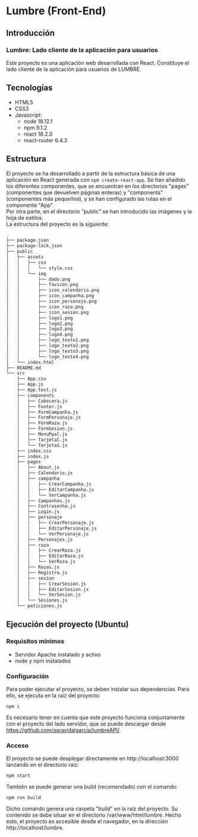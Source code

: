 # Lumbre (Front-End)

## Introducción
### Lumbre: Lado cliente de la aplicación para usuarios
Este proyecto es una aplicación web desarrollada con React. Constituye el lado cliente de la aplicación para usuarios de LUMBRE.

## Tecnologías
* HTML5
* CSS3
* Javascript:
    * node 18.12.1
    * npm 9.1.2
    * react 18.2.0
    * react-router 6.4.3

## Estructura
El proyecto se ha desarrollado a partir de la estructura básica de una aplicación en React generada con ```npm create-react-app```. Se han añadido los diferentes componentes, que se encuentran en los directorios "pages" (componentes que devuelven páginas enteras) y "components" (componentes más pequeños), y se han configurado las rutas en el componente "App".  
Por otra parte, en el directorio "public" se han introducido las imágenes y la hoja de estilos.  
La estructura del proyecto es la siguiente:

```bash
.
├── package.json
├── package-lock.json
├── public
│   ├── assets
│   │   ├── css
│   │   │   └── style.css
│   │   └── img
│   │       ├── dado.png
│   │       ├── favicon.png
│   │       ├── icon_calendario.png
│   │       ├── icon_campanha.png
│   │       ├── icon_personaje.png
│   │       ├── icon_raza.png
│   │       ├── icon_sesion.png
│   │       ├── logo1.png
│   │       ├── logo2.png
│   │       ├── logo3.png
│   │       ├── logo4.png
│   │       ├── logo_texto1.png
│   │       ├── logo_texto2.png
│   │       ├── logo_texto3.png
│   │       └── logo_texto4.png
│   └── index.html
├── README.md
└── src
    ├── App.css
    ├── App.js
    ├── App.test.js
    ├── components
    │   ├── Cabecera.js
    │   ├── Footer.js
    │   ├── FormCampanha.js
    │   ├── FormPersonaje.js
    │   ├── FormRaza.js
    │   ├── FormSesion.js
    │   ├── MenuPpal.js
    │   ├── TarjetaC.js
    │   └── TarjetaS.js
    ├── index.css
    ├── index.js
    ├── pages
    │   ├── About.js
    │   ├── Calendario.js
    │   ├── campanha
    │   │   ├── CrearCampanha.js
    │   │   ├── EditarCampanha.js
    │   │   └── VerCampanha.js
    │   ├── Campanhas.js
    │   ├── Contrasenha.js
    │   ├── Login.js
    │   ├── personaje
    │   │   ├── CrearPersonaje.js
    │   │   ├── EditarPersonaje.js
    │   │   └── VerPersonaje.js
    │   ├── Personajes.js
    │   ├── raza
    │   │   ├── CrearRaza.js
    │   │   ├── EditarRaza.js
    │   │   └── VerRaza.js
    │   ├── Razas.js
    │   ├── Registro.js
    │   ├── sesion
    │   │   ├── CrearSesion.js
    │   │   ├── EditarSesion.js
    │   │   └── VerSesion.js
    │   └── Sesiones.js
    └── peticiones.js

```

## Ejecución del proyecto (Ubuntu)
### Requisitos mínimos
* Servidor Apache instalado y activo
* node y npm instalados

### Configuración
Para poder ejecutar el proyecto, se deben instalar sus dependencias. Para ello, se ejecuta en la raíz del proyecto:
```
npm i
```  
Es necesario tener en cuenta que este proyecto funciona conjuntamente con el proyecto del lado servidor, que se puede descargar desde https://github.com/saravidalgarcia/lumbreAPI/.

### Acceso
El proyecto se puede desplegar directamente en http://localhost:3000 lanzando en el directorio raíz:
```
npm start
```  
También se puede generar una build (recomendado) con el comando:
```
npm run build
```  
Dicho comando genera una carpeta "build" en la raíz del proyecto. Su contenido se debe situar en el directorio /var/www/html/lumbre. Hecho esto, el proyecto es accesible desde el navegador, en la dirección http://localhost/lumbre.

